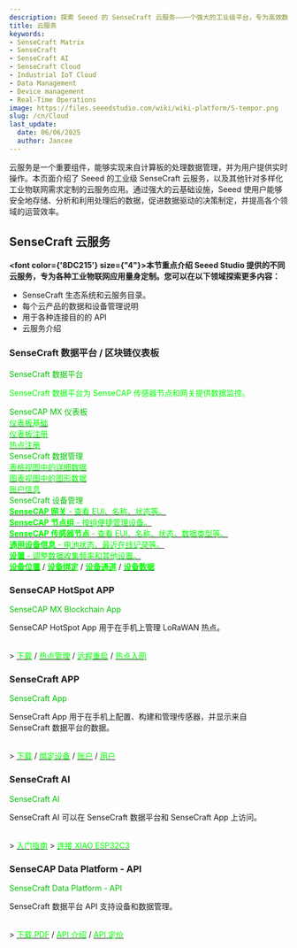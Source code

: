 ```yaml
---
description: 探索 Seeed 的 SenseCraft 云服务——一个强大的工业级平台，专为高效数据管理、实时操作和可扩展的物联网应用而设计。了解更多关于 SenseCraft 如何支持您的工业物联网云部署。
title: 云服务
keywords:
- SenseCraft Matrix
- SenseCraft
- SenseCraft AI
- SenseCraft Cloud
- Industrial IoT Cloud
- Data Management
- Device management
- Real-Time Operations
image: https://files.seeedstudio.com/wiki/wiki-platform/S-tempor.png
slug: /cn/Cloud
last_update:
  date: 06/06/2025
  author: Jancee
---
```


云服务是一个重要组件，能够实现来自计算板的处理数据管理，并为用户提供实时操作。本页面介绍了 Seeed 的工业级 SenseCraft 云服务，以及其他针对多样化工业物联网需求定制的云服务应用。通过强大的云基础设施，Seeed 使用户能够安全地存储、分析和利用处理后的数据，促进数据驱动的决策制定，并提高各个领域的运营效率。

## SenseCraft 云服务

<strong><font color={'8DC215'} size={"4"}>本节重点介绍 Seeed Studio 提供的不同云服务，专为各种工业物联网应用量身定制。您可以在以下领域探索更多内容：</font></strong>

- SenseCraft 生态系统和云服务目录。
- 每个云产品的数据和设备管理说明
- 用于各种连接目的的 API
- 云服务介绍

### SenseCraft 数据平台 / 区块链仪表板

<div class="title_container">
    <div class="title_item" style={{textAlign: 'center'}}>
            <div class="start_card_title" style={{textAlign: 'center'}}><font color={'8DC215'} size={"6"}>SenseCraft 数据平台</font></div>
            <p class="start_card_title" style={{textAlign: 'center'}}><font color={'FFFFFF'} size={"3"}>SenseCraft 数据平台为 SenseCAP 传感器节点和网关提供数据监控。</font></p>
    </div>
</div>

<div class="intro_container">
    <div class="intro_item" style={{textAlign: 'center'}}>
            <div class="start_card_title" style={{textAlign: 'center'}}><font color={'8DC215'} size={"5"}>SenseCAP MX 仪表板</font></div>
            <a href="/cn/sensecraft-blockchain/blockchain-dashboard/dashboard-basics" target="_blank"><span><font color={'FFFFFF'} size={"2"}>仪表板基础</font></span></a>
            <br/>
            <a href="/cn/sensecraft-blockchain/blockchain-dashboard/dashboard-registration" target="_blank"><span><font color={'FFFFFF'} size={"2"}>仪表板注册</font></span></a>
            <br/>
            <a href="/cn/sensecraft-blockchain/blockchain-dashboard/hotspot-registration" target="_blank"><span><font color={'FFFFFF'} size={"2"}>热点注册</font></span></a>
            <br/>
    </div>
    <div class="intro_item" style={{textAlign: 'center'}}>
            <div class="start_card_title" style={{textAlign: 'center'}}><font color={'8DC215'} size={"5"}>SenseCraft 数据管理</font></div>
            <a href="/cn/sensecraft-data-platform/tutorials/data-management#table" target="_blank"><span><font color={'FFFFFF'} size={"2"}>表格视图中的详细数据</font></span></a>
            <br/>
            <a href="/cn/sensecraft-data-platform/tutorials/data-management#graph" target="_blank"><span><font color={'FFFFFF'} size={"2"}>图表视图中的图形数据</font></span></a>
            <br/>
            <a href="/cn/sensecraft-data-platform/tutorials/data-management#check-account-info" target="_blank"><span><font color={'FFFFFF'} size={"2"}>账户信息</font></span></a>
            <br/>
    </div>
</div>

<div class="independent_container">
    <div class="independent_item" style={{textAlign: 'left'}}>
            <div class="independent_title" style={{textAlign: 'center'}}><font color={'8DC215'} size={"5"}>SenseCraft 设备管理</font></div>
            <a href="/cn/sensecraft-data-platform/tutorials/device-management#gateway" target="_blank"><span><font color={'FFFFFF'} size={"2"}><strong>SenseCAP 网关</strong> - 查看 EUI、名称、状态等。</font></span></a>
            <br/>
            <a href="/cn/sensecraft-data-platform/tutorials/device-management#node-group-management" target="_blank"><span><font color={'FFFFFF'} size={"2"}><strong>SenseCAP 节点组</strong> - 按组便捷管理设备。</font></span></a>
            <br/>
            <a href="/cn/sensecraft-data-platform/tutorials/device-management#sensor-node-management" target="_blank"><span><font color={'FFFFFF'} size={"2"}><strong>SenseCAP 传感器节点</strong> - 查看 EUI、名称、状态、数据类型等。</font></span></a>
            <br/>
            <a href="/cn/sensecraft-data-platform/tutorials/device-management#general-information" target="_blank"><span><font color={'FFFFFF'} size={"2"}><strong>通用设备信息</strong> - 电池状态、最近在线记录等。</font></span></a>
            <br/>
            <a href="/cn/sensecraft-data-platform/tutorials/device-management#settings" target="_blank"><span><font color={'FFFFFF'} size={"2"}><strong>设置</strong> - 调整数据收集频率和其他设置。</font></span></a>
            <br/>
            <a href="/cn/sensecraft-data-platform/tutorials/device-management#location" target="_blank"><span><font color={'FFFFFF'} size={"2"}><strong>设备位置</strong></font></span></a> 
            /
            <a href="/cn/sensecraft-data-platform/tutorials/device-management#bind-device" target="_blank"><span><font color={'FFFFFF'} size={"2"}><strong>设备绑定</strong></font></span></a>
            /
            <a href="/cn/sensecraft-data-platform/tutorials/device-management#channel" target="_blank"><span><font color={'FFFFFF'} size={"2"}><strong>设备通道</strong></font></span></a>
            /
            <a href="/cn/sensecraft-data-platform/tutorials/device-management#data" target="_blank"><span><font color={'FFFFFF'} size={"2"}><strong>设备数据</strong></font></span></a>
    </div>
</div>

### SenseCAP HotSpot APP

<div class="title_container">
    <div class="title_item" style={{textAlign: 'center'}}>
            <div class="start_card_title" style={{textAlign: 'center'}}><font color={'8DC215'} size={"6"}>SenseCAP MX Blockchain App</font></div>
            <p>SenseCAP HotSpot App 用于在手机上管理 LoRaWAN 热点。</p>
            <br/>
            > <a href="/cn/sensecraft-blockchain/sensecraft-hotspot-app/download-app" target="_blank"><span><font color={'FFFFFF'} size={"3"}>下载</font></span></a> / <a href="/cn/sensecraft-blockchain/sensecraft-hotspot-app/hotspot-management" target="_blank"><span><font color={'FFFFFF'} size={"3"}>热点管理</font></span></a> / <a href="/cn/sensecraft-blockchain/sensecraft-hotspot-app/remote-reboot" target="_blank"><span><font color={'FFFFFF'} size={"3"}>远程重启</font></span></a> / <a href="/cn/sensecraft-blockchain/sensecraft-hotspot-app/hotspot-onboarding" target="_blank"><span><font color={'FFFFFF'} size={"3"}>热点入网</font></span></a>
    </div>
</div>

### SenseCraft APP

<div class="title_container">
    <div class="title_item" style={{textAlign: 'center'}}>
            <div class="start_card_title" style={{textAlign: 'center'}}><font color={'8DC215'} size={"6"}>SenseCraft App</font></div>
            <p>SenseCraft App 用于在手机上配置、构建和管理传感器，并显示来自 SenseCraft 数据平台的数据。</p>
            <br/>
            > <a href="/cn/sensecraft-app/overview#download" target="_blank"><span><font color={'FFFFFF'} size={"3"}>下载</font></span></a> / <a href="/cn/sensecraft-app/overview#config" target="_blank"><span><font color={'FFFFFF'} size={"3"}>绑定设备</font></span></a> / <a href="/cn/sensecraft-app/overview#account" target="_blank"><span><font color={'FFFFFF'} size={"3"}>账户</font></span></a> / <a href="/cn/sensecraft-app/overview#user" target="_blank"><span><font color={'FFFFFF'} size={"3"}>用户</font></span></a>
    </div>
</div>

### SenseCraft AI

<div class="title_container">
    <div class="title_item" style={{textAlign: 'center'}}>
            <div class="start_card_title" style={{textAlign: 'center'}}><font color={'8DC215'} size={"6"}>SenseCraft AI</font></div>
            <p>SenseCraft AI 可以在 SenseCraft 数据平台和 SenseCraft App 上访问。</p>
            <br/>
            > <a href="/cn/sensecraft-data-platform/applications/ai-advisor" target="_blank"><span><font color={'FFFFFF'} size={"3"}>入门指南</font></span></a> 
            > <a href="/cn/sensecraft-data-platform/applications/planting-advice" target="_blank"><span><font color={'FFFFFF'} size={"3"}>连接 XIAO ESP32C3</font></span></a>
    </div>
</div>

### SenseCAP Data Platform - API

<div class="title_container">
    <div class="title_item" style={{textAlign: 'center'}}>
            <div class="start_card_title" style={{textAlign: 'center'}}><font color={'8DC215'} size={"6"}>SenseCraft Data Platform - API</font></div>
            <p>SenseCraft 数据平台 API 支持设备和数据管理。</p>
            <br/>
            > <a href="https://sensecap-docs.seeed.cc/pdf/sensecap_opanapi_document_en.pdf" target="_blank"><span><font color={'FFFFFF'} size={"3"}>下载 PDF</font></span></a> / <a href="/cn/sensecraft-data-platform/sensecraft-data-platform-api/sensecraft-data-platform-api" target="_blank"><span><font color={'FFFFFF'} size={"3"}>API 介绍</font></span></a> / <a href="/cn/sensecraft-fee/sensecraft-data-platform-api-pricing" target="_blank"><span><font color={'FFFFFF'} size={"3"}>API 定价</font></span></a>
    </div>
</div>
